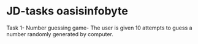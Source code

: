 # JD-tasks oasisinfobyte
 Task 1- Number guessing game- The user is given 10 attempts to guess a number randomly generated by computer.
